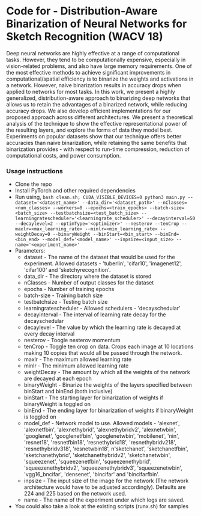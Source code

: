 # Code for - Distribution-Aware Binarization of Neural Networks for Sketch Recognition (WACV 18)

Deep neural networks are highly effective at a range of computational tasks. However, they tend to be computationally expensive, especially in vision-related problems, and also have large memory requirements. One of the most effective methods to achieve significant improvements in computational/spatial efficiency is to binarize the weights and activations in a network. However, naive binarization results in accuracy drops when applied to networks for most tasks. In this work, we present a highly generalized, distribution-aware approach to binarizing deep networks that allows us to retain the advantages of a binarized network, while reducing accuracy drops. We also develop efficient implementations for our proposed approach across different architectures. We present a theoretical analysis of the technique to show the effective representational power of the resulting layers, and explore the forms of data they model best. Experiments on popular datasets show that our technique offers better accuracies than naive binarization, while retaining the same benefits that binarization provides - with respect to run-time compression, reduction of computational costs, and power consumption.

### Usage instructions
* Clone the repo
* Install PyTorch and other required dependencies
* Run using,
`bash clean.sh; CUDA_VISIBLE_DEVICES=0 python3 main.py --dataset='<dataset_name>' --data_dir='<dataset_path>' --nClasses=<num_classes> --workers=8 --epochs=<train_epochs> --batch-size=<batch_size> --testbatchsize=<test_batch_size> --learningratescheduler='<learningrate_scheduler>' --decayinterval=50 --decaylevel=2 --optimType='<optimizer>' --nesterov --tenCrop --maxlr=<max_learning_rate> --minlr=<min_learning_rate> --weightDecay=0 --binaryWeight --binStart=<bin_start> --binEnd=<bin_end> --model_def='<model_name>' --inpsize=<input_size> --name='<experiment_name>'`
* Parameters:
  * dataset - The name of the dataset that would be used for the experiment. Allowed datasets - 'tuberlin', 'cifar10', 'imagenet12', 'cifar100' and 'sketchyrecognition'.
  * data_dir - The directory where the dataset is stored
  * nClasses - Number of output classes for the dataset
  * epochs - Number of training epochs
  * batch-size - Training batch size
  * testbatchsize - Testing batch size
  * learningratescheduler - Allowed schedulers - 'decayschedular'
  * decayinterval - The interval of learning rate decay for the decayschedular
  * decaylevel - The value by which the learning rate is decayed at every decay interval
  * nesterov - Toogle nesterov momentum
  * tenCrop - Toggle ten crop on data. Crops each image at 10 locations making 10 copies that would all be passed through the network.
  * maxlr - The maximum allowed learning rate
  * minlr - The minimum allowed learning rate
  * weightDecay - The amount by which all the weights of the network are decayed at each epoch
  * binaryWeight - Binarize the weights of the layers specified between binStart and binEnd (both inclusive)
  * binStart - The starting layer for binarization of weights if binaryWeight is toggled on
  * binEnd - The ending layer for binarization of weights if binaryWeight is toggled on
  * model_def - Network model to use. Allowed models - 'alexnet', 'alexnetfbin', 'alexnethybrid', 'alexnethybridv2', 'alexnetwbin', 'googlenet', 'googlenetfbin', 'googlenetwbin', 'mobilenet', 'nin', 'resnet18', 'resnetfbin18', 'resnethybrid18', 'resnethybridv218', 'resnethybridv318', 'resnetwbin18', n'sketchanet', 'sketchanetfbin', 'sketchanethybrid', 'sketchanethybridv2', 'sketchanetwbin', 'squeezenet', 'squeezenetfbin', 'squeezenethybrid', 'squeezenethybridv2', 'squeezenethybridv3', 'squeezenetwbin', 'vgg16_bncifar', 'densenet', 'bincifar' and 'bincifarfbin'.
  * inpsize - The input size of the image for the network (The network architecture would have to be adjusted accordingly). Defaults are 224 and 225 based on the network used.
  * name - The name of the experiment under which logs are saved.
* You could also take a look at the existing scripts (runx.sh) for samples
